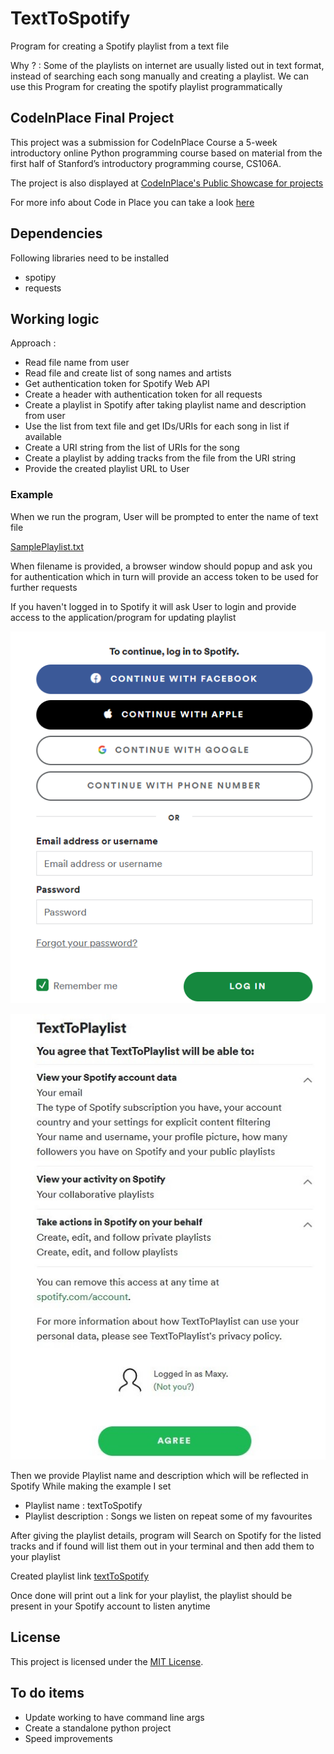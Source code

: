 # TextToSpotify

Program for creating a Spotify playlist from a text file 

Why ? : Some of the playlists on internet are usually listed out in text format, instead of searching each song manually and creating a playlist. We can use this Program for creating the spotify playlist programmatically

## CodeInPlace Final Project

This project was a submission for CodeInPlace Course a 5-week introductory online Python programming course based on material from the first half of Stanford’s introductory programming course, CS106A.  

The project is also displayed at [CodeInPlace's Public Showcase for projects](https://codeinplace.stanford.edu/2021/showcase/1040)

For more info about Code in Place you can take a look [here](https://codeinplace.stanford.edu/)

## Dependencies

Following libraries need to be installed  
* spotipy
* requests

## Working logic

Approach : 

* Read file name from user 
* Read file and create list of song names and artists 
* Get authentication token for Spotify Web API
* Create a header with authentication token for all requests
* Create a playlist in Spotify after taking playlist name and description from user
* Use the list from text file and get IDs/URIs for each song in list if available
* Create a URI string from the list of URIs for the song
* Create a playlist by adding tracks from the file from the URI string
* Provide the created playlist URL to User 

### Example 

When we run the program, User will be prompted to enter the name of text file

[SamplePlaylist.txt ](https://raw.githubusercontent.com/maxyodedara5/TextToSpotify/master/SamplePlaylist.txt)

When filename is provided, a browser window should popup and ask you for authentication which in turn will provide an access token to be used for further requests

If you haven't logged in to Spotify it will ask User to login and provide access to the application/program for updating playlist

![Access Image ](AccessSpotify.png)  

![Access Image ](SpotifyAppAccess.jpg)

Then we provide Playlist name and description which will be reflected in Spotify
While making the example I set
* Playlist name : textToSpotify
* Playlist description : Songs we listen on repeat some of my favourites

After giving the playlist details, program will Search on Spotify for the listed tracks and if found will list them out in your terminal and then add them to your playlist

Created playlist link [textToSpotify ](https://open.spotify.com/playlist/3jsD7ExjSnCFBlJtSBPLBR)

Once done will print out a link for your playlist, the playlist should be present in your Spotify account to listen anytime

## License

This project is licensed under the [MIT License](LICENSE).

## To do items

* Update working to have command line args 
* Create a standalone python project
* Speed improvements
